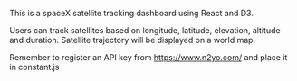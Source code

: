 This is a spaceX satellite tracking dashboard using React and D3.

Users can track satellites based on longitude, latitude, elevation, altitude and duration. Satellite trajectory will be displayed on a world map.

Remember to register an API key from https://www.n2yo.com/ and place it in constant.js

